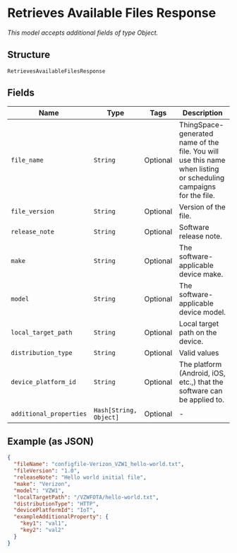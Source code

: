 
# Retrieves Available Files Response

*This model accepts additional fields of type Object.*

## Structure

`RetrievesAvailableFilesResponse`

## Fields

| Name | Type | Tags | Description |
|  --- | --- | --- | --- |
| `file_name` | `String` | Optional | ThingSpace-generated name of the file. You will use this name when listing or scheduling campaigns for the file. |
| `file_version` | `String` | Optional | Version of the file. |
| `release_note` | `String` | Optional | Software release note. |
| `make` | `String` | Optional | The software-applicable device make. |
| `model` | `String` | Optional | The software-applicable device model. |
| `local_target_path` | `String` | Optional | Local target path on the device. |
| `distribution_type` | `String` | Optional | Valid values |
| `device_platform_id` | `String` | Optional | The platform (Android, iOS, etc.,) that the software can be applied to. |
| `additional_properties` | `Hash[String, Object]` | Optional | - |

## Example (as JSON)

```json
{
  "fileName": "configfile-Verizon_VZW1_hello-world.txt",
  "fileVersion": "1.0",
  "releaseNote": "Hello world initial file",
  "make": "Verizon",
  "model": "VZW1",
  "localTargetPath": "/VZWFOTA/hello-world.txt",
  "distributionType": "HTTP",
  "devicePlatformId": "IoT",
  "exampleAdditionalProperty": {
    "key1": "val1",
    "key2": "val2"
  }
}
```

